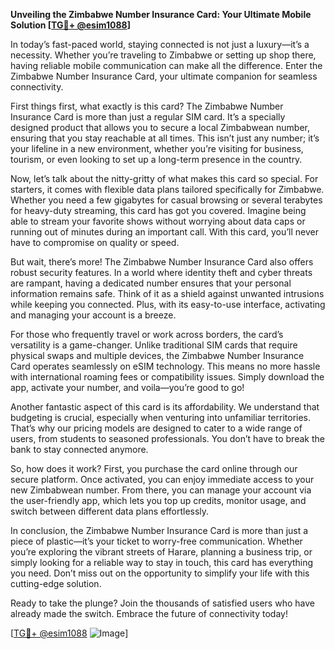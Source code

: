 **Unveiling the Zimbabwe Number Insurance Card: Your Ultimate Mobile Solution [[TG💪+ @esim1088](https://t.me/s/esim1088)]**

In today’s fast-paced world, staying connected is not just a luxury—it’s a necessity. Whether you’re traveling to Zimbabwe or setting up shop there, having reliable mobile communication can make all the difference. Enter the Zimbabwe Number Insurance Card, your ultimate companion for seamless connectivity.

First things first, what exactly is this card? The Zimbabwe Number Insurance Card is more than just a regular SIM card. It’s a specially designed product that allows you to secure a local Zimbabwean number, ensuring that you stay reachable at all times. This isn’t just any number; it’s your lifeline in a new environment, whether you’re visiting for business, tourism, or even looking to set up a long-term presence in the country.

Now, let’s talk about the nitty-gritty of what makes this card so special. For starters, it comes with flexible data plans tailored specifically for Zimbabwe. Whether you need a few gigabytes for casual browsing or several terabytes for heavy-duty streaming, this card has got you covered. Imagine being able to stream your favorite shows without worrying about data caps or running out of minutes during an important call. With this card, you’ll never have to compromise on quality or speed.

But wait, there’s more! The Zimbabwe Number Insurance Card also offers robust security features. In a world where identity theft and cyber threats are rampant, having a dedicated number ensures that your personal information remains safe. Think of it as a shield against unwanted intrusions while keeping you connected. Plus, with its easy-to-use interface, activating and managing your account is a breeze.

For those who frequently travel or work across borders, the card’s versatility is a game-changer. Unlike traditional SIM cards that require physical swaps and multiple devices, the Zimbabwe Number Insurance Card operates seamlessly on eSIM technology. This means no more hassle with international roaming fees or compatibility issues. Simply download the app, activate your number, and voila—you’re good to go!

Another fantastic aspect of this card is its affordability. We understand that budgeting is crucial, especially when venturing into unfamiliar territories. That’s why our pricing models are designed to cater to a wide range of users, from students to seasoned professionals. You don’t have to break the bank to stay connected anymore.

So, how does it work? First, you purchase the card online through our secure platform. Once activated, you can enjoy immediate access to your new Zimbabwean number. From there, you can manage your account via the user-friendly app, which lets you top up credits, monitor usage, and switch between different data plans effortlessly.

In conclusion, the Zimbabwe Number Insurance Card is more than just a piece of plastic—it’s your ticket to worry-free communication. Whether you’re exploring the vibrant streets of Harare, planning a business trip, or simply looking for a reliable way to stay in touch, this card has everything you need. Don’t miss out on the opportunity to simplify your life with this cutting-edge solution.

Ready to take the plunge? Join the thousands of satisfied users who have already made the switch. Embrace the future of connectivity today! 

[[TG💪+ @esim1088](https://t.me/s/esim1088) ![Image](https://i.postimg.cc/Y0z9fWf4/image.png)]